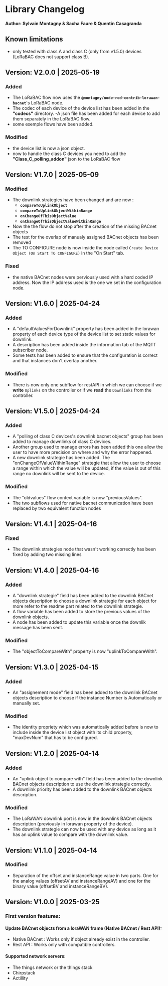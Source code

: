 # Library Changelog
#### Author: Sylvain Montagny & Sacha Faure & Quentin Casagranda 


## Known limitations
* only tested with class A  and class C (only from v1.5.0) devices (LoRaBAC does not support class B).

## Version: V2.0.0 | 2025-05-19

### Added
- The LoRaBAC flow now uses the **`@montagny/node-red-contrib-lorawan-bacnet`**'s LoRaBAC node.
- The codec of each device of the device list has been added in the **"codecs"** directory.
-A json file has been added for each device to add them separately in the LoRaBAC flow.
- some exemple flows have been added.

### Modified
- the device list is now a json object.
- now to handle the class C devices you need to add the **"Class_C_polling_addon"** json to the LoRaBAC flow


## Version: V1.7.0 | 2025-05-09

### Modified
- The downlink strategies have been changed and are now :
    - **`compareToUplinkObject`**
    - **`compareToUplinkObjectWithinRange`** 
    - **`onChangeOfThisObjectValue`** 
    - **`onChangeOfThisObjectValueWithinRange`** 
- Now the the flow do not stop after the creation of the missing BACnet objects
- The test for the overlap of manualy assigned BACnet objects has been removed
- The TO CONFIGURE node is now inside the node called `Create Device Object (On Start TO CONFIGURE)` in the "On Start" tab.

### Fixed
- the native BACnet nodes were perviously used with a hard coded IP address. Now the IP address used is the one we set in the configuration node.

## Version: V1.6.0 | 2025-04-24

### Added
- A "defaultValuesForDownlink" property has been added in the lorawan property of each device type of the device list to set static values for downlink.
- A description has been added inside the information tab of the MQTT subscriber node.
- Some tests has been added to ensure that the configuration is correct and that instances don't overlap another.

### Modified
- There is now only one subflow for restAPI in which we can choose if we **write** `Uplinks` on the controller or if we **read** the `Downlinks` from the controller.    

## Version: V1.5.0 | 2025-04-24

### Added
- A "polling of class C devices's downlink bacnet objects" group has been added to manage downlinks of class C devices.
- Another group used to manage errors has been added this one allow the user to have more precision on where and why the error happened.
- A new downlink strategie has been added. The "onChangeOfValueWithinRange" strategie that allow the user to choose a range within which the value will be updated, if the value is out of this range no downlink will be sent to the device.

### Modified
- The "oldvalues" flow context variable is now "previousValues".
- The two subflows used for native bacnet communication have been replaced by two equivalent function nodes 

## Version: V1.4.1 | 2025-04-16

### Fixed
- The downlink strategies node that wasn't working correctly has been fixed by adding two missing lines


## Version: V1.4.0 | 2025-04-16

### Added
- A "downlink strategie" field has been added to the downlink BACnet objects description to choose a downlink strategie for each object for more refer to the readme part related to the downlink strategie.
- A flow variable has been added to store the previous values of the downlink objects.
- A node has been added to update this variable once the downlik message has been sent. 

### Modified
- The "objectToCompareWith" property is now "uplinkToCompareWith".

## Version: V1.3.0 | 2025-04-15

### Added
- An "assignement mode" field has been added to the downlink BACnet objects description to choose if the instance Number is Automatically or manually set.

### Modified
- The identity propriety which was automatically added before is now to include inside the device list object with its child property, "maxDevNum" that has to be configured. 

## Version: V1.2.0 | 2025-04-14

### Added
- An "uplink object to compare with" field has been added to the downlink BACnet objects description to use the downlink strategie correctly.
- A downlink priority has been added to the downlink BACnet objects description.

### Modified
- The LoRaWAN downlink port is now in the downlink BACnet objects description (previously in lorawan property of the device).
- The downlink strategie can now be used with any device as long as it has an uplink value to compare with the downlink value.


## Version: V1.1.0 | 2025-04-14

### Modified
- Separation of the offset and instanceRange value in two parts. One for the analog values (offsetAV and instanceRangeAV) and one for the binary value (offsetBV and instanceRangeBV).


## Version: V1.0.0 | 2025-03-25

### First version features:

#### Update BACnet objects from a loraWAN frame (Native BACnet / Rest API):
- Native BACnet : Works only if object already exist in the controller. 
- Rest API : Works only with compatible controllers.

#### Supported network servers:
- The things network or the things stack
- Chirpstack
- Actillity
